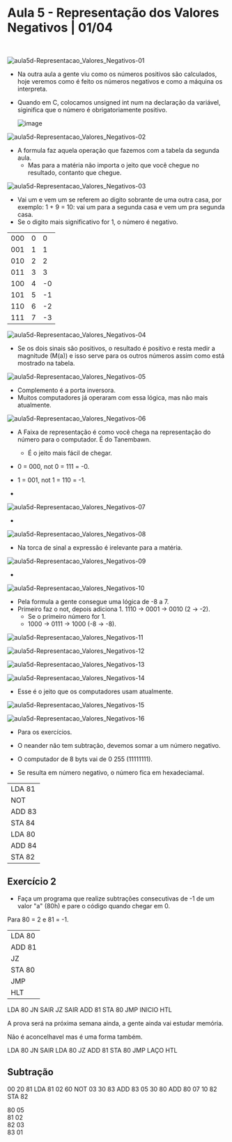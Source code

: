 # Aula 5 - Representação dos Valores Negativos | 01/04 

<br>

![aula5d-Representacao_Valores_Negativos-01](https://github.com/joserandu/Primeiro-semestre/assets/134299499/4551e48a-dbf0-46b8-868f-b92268ad07c9)

- Na outra aula a gente viu como  os números positivos são calculados, hoje veremos como é feito os números negativos e como a máquina os interpreta.
- Quando em C, colocamos unsigned int num na declaração da variável, siginifica que o número é obrigatoriamente positivo.

  ![image](https://github.com/joserandu/Primeiro-semestre/assets/134299499/6d56ffda-c7f0-4db0-97d0-b1d30a7121c9)


![aula5d-Representacao_Valores_Negativos-02](https://github.com/joserandu/Primeiro-semestre/assets/134299499/004a5f5c-1ca2-4f44-8a25-997fa4c0188d)

- A formula faz aquela operação que fazemos com a tabela da segunda aula.
    - Mas para a matéria não importa o jeito que você chegue no resultado, contanto que chegue.

![aula5d-Representacao_Valores_Negativos-03](https://github.com/joserandu/Primeiro-semestre/assets/134299499/0749868a-f36e-448a-9da8-e8bb8e252690)

- Vai um e vem um se referem ao digito sobrante de uma outra casa, por exemplo: 1 + 9 = 10: vai um para a segunda casa e vem um pra segunda casa.
- Se o digito mais significativo for 1, o número é negativo.

<table>
  <tr>
    <td>000</td>
    <td>0</td>
    <td>0</td>
  </tr>
    <tr>
    <td>001</td>
    <td>1</td>
    <td>1</td>
  </tr>
    <tr>
    <td>010</td>
    <td>2</td>
    <td>2</td>
  </tr>
    <tr>
    <td>011</td>
    <td>3</td>
    <td>3</td>
  </tr>
    <tr>
    <td>100</td>
    <td>4</td>
    <td>-0</td>
  </tr>
    <tr>
    <td>101</td>
    <td>5</td>
    <td>-1</td>
  </tr>
    <tr>
    <td>110</td>
    <td>6</td>
    <td>-2</td>
  </tr>
    <tr>
    <td>111</td>
    <td>7</td>
    <td>-3</td>
  </tr>
</table>

![aula5d-Representacao_Valores_Negativos-04](https://github.com/joserandu/Primeiro-semestre/assets/134299499/52e358e5-dc10-485c-b04d-2df8c32c250b)

- Se os dois sinais são positivos, o resultado é positivo e resta medir a magnitude (M(a)) e isso serve para os outros números assim como está mostrado na tabela.

![aula5d-Representacao_Valores_Negativos-05](https://github.com/joserandu/Primeiro-semestre/assets/134299499/b1a382dd-6763-49bc-b9c9-d585b6685973)

- Complemento é a porta inversora.
- Muitos computadores já operaram com essa lógica, mas não mais atualmente.

![aula5d-Representacao_Valores_Negativos-06](https://github.com/joserandu/Primeiro-semestre/assets/134299499/5dc6d938-27c0-4cf1-bde2-787b86ef94a6)

- A Faixa de representação é como você chega na representação do número para o computador. É do Tanembawn.
    - É o jeito mais fácil de chegar.

- 0 = 000, not 0 = 111 = -0.
- 1 = 001, not 1 = 110 = -1.
- 

![aula5d-Representacao_Valores_Negativos-07](https://github.com/joserandu/Primeiro-semestre/assets/134299499/0d716f4a-0ca4-4eb3-9bf8-86e267440710)

-

![aula5d-Representacao_Valores_Negativos-08](https://github.com/joserandu/Primeiro-semestre/assets/134299499/250f0504-4510-4a67-81db-195261f2df8e)

- Na torca de sinal a expressão é irelevante para a matéria.

![aula5d-Representacao_Valores_Negativos-09](https://github.com/joserandu/Primeiro-semestre/assets/134299499/0b0fce20-d8e2-4494-b9af-82e1acf421ad)

- 

![aula5d-Representacao_Valores_Negativos-10](https://github.com/joserandu/Primeiro-semestre/assets/134299499/d778e08f-7b2f-48d3-9bfd-e55bd2b12e76)

- Pela formula a gente consegue uma lógica de -8 a 7.
- Primeiro faz o not, depois adiciona 1. 1110 -> 0001 -> 0010 (2 -> -2).
    - Se o primeiro número for 1.
    - 1000 -> 0111 -> 1000 (-8 -> -8).

![aula5d-Representacao_Valores_Negativos-11](https://github.com/joserandu/Primeiro-semestre/assets/134299499/82983819-f4ad-43ad-bfdf-457aedc8a364)

![aula5d-Representacao_Valores_Negativos-12](https://github.com/joserandu/Primeiro-semestre/assets/134299499/7a2f9c77-1bf4-4bd5-a12a-9d7521c2bfa6)

![aula5d-Representacao_Valores_Negativos-13](https://github.com/joserandu/Primeiro-semestre/assets/134299499/33db20d1-7e40-40e2-991c-e64300e7ae09)

![aula5d-Representacao_Valores_Negativos-14](https://github.com/joserandu/Primeiro-semestre/assets/134299499/860f9b0d-2040-4767-aa75-8c8b68a1d117)

- Esse é o jeito que os computadores usam atualmente.

![aula5d-Representacao_Valores_Negativos-15](https://github.com/joserandu/Primeiro-semestre/assets/134299499/f4222a50-4df3-4521-a8ab-54e7ed98d730)

![aula5d-Representacao_Valores_Negativos-16](https://github.com/joserandu/Primeiro-semestre/assets/134299499/e8e357ae-51e0-4827-9c3c-26627d08b396)

- Para os exercícios.
- O neander não tem subtração, devemos somar a um número negativo.
- O computador de 8 byts vai de 0 255 (11111111).

- Se resulta em número negativo, o número fica em hexadeciamal.

<table>
  <tr>
    <td>LDA 81</td>
  </tr>  
  <tr>
    <td>NOT</td>
  </tr>  
  <tr>
    <td>ADD 83</td>
  </tr>  
  <tr>
    <td>STA 84</td>
  </tr>  
  <tr>
    <td>LDA 80</td>
  </tr>  
  <tr>
    <td>ADD 84</td>
  </tr>  
  <tr>
    <td>STA 82</td>
  </tr>
</table>

## Exercício 2

- Faça um programa que realize subtrações consecutivas de -1 de um valor "a" (80h) e pare o código quando chegar em 0.

Para 80 = 2 e 81 = -1.

<table>
  <tr>
    <td>LDA 80</td>
  </tr>
  <tr>
    <td>ADD 81</td>
  </tr>
  <tr>
    <td>JZ</td>
  </tr>
  <tr>
    <td>STA 80</td>
  </tr>
  <tr>
    <td>JMP</td>
  </tr>
  <tr>
    <td>HLT</td>
  </tr>
</table>

LDA 80
JN SAIR
JZ SAIR
ADD 81
STA 80
JMP INICIO
HTL

A prova será na próxima semana ainda, a gente ainda vai estudar memória.

Não é aconcelhavel mas é uma forma também.

LDA 80
JN SAIR
LDA 80
JZ
ADD 81
STA 80
JMP LAÇO
HTL

## Subtração

00  20 81   LDA 81
02  60      NOT
03  30 83   ADD 83
05  30 80   ADD 80
07  10 82   STA 82

80  05     
81  02     
82  03     
83  01     

## 
